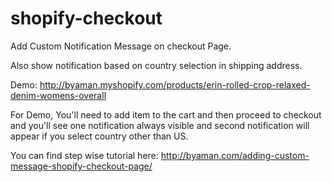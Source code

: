 # shopify-checkout

Add Custom Notification Message on checkout Page.

Also show notification based on country selection in shipping address.

Demo: http://byaman.myshopify.com/products/erin-rolled-crop-relaxed-denim-womens-overall

For Demo, You'll need to add item to the cart and then proceed to checkout and you'll see one notification always visible and second notification will appear if you select country other than US.

You can find step wise tutorial here: http://byaman.com/adding-custom-message-shopify-checkout-page/
